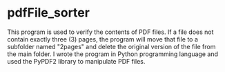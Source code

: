 # pdfFile_sorter
This program is used to verify the contents of PDF files. If a file does not contain exactly three (3) pages, the program will move that file to a subfolder named "2pages" and delete the original version of the file from the main folder.  I wrote the program in Python programming language and used the PyPDF2 library to manipulate PDF files.
